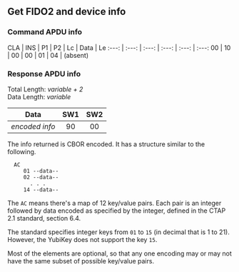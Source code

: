 <!-- Copyright 2022 Yubico AB

Licensed under the Apache License, Version 2.0 (the "License");
you may not use this file except in compliance with the License.
You may obtain a copy of the License at

    http://www.apache.org/licenses/LICENSE-2.0

Unless required by applicable law or agreed to in writing, software
distributed under the License is distributed on an "AS IS" BASIS,
WITHOUT WARRANTIES OR CONDITIONS OF ANY KIND, either express or implied.
See the License for the specific language governing permissions and
limitations under the License. -->

## Get FIDO2 and device info

### Command APDU info

CLA | INS | P1 | P2 | Lc | Data | Le
:---: | :---: | :---: | :---: | :---: | :---:
00 | 10 | 00 | 00 | 01 | 04 | (absent)

### Response APDU info

Total Length: *variable + 2*\
Data Length: *variable*

Data | SW1 | SW2
:---: | :---: | :---:
*encoded info* | 90 | 00

The info returned is CBOR encoded. It has a structure similar to the
following.

```
  AC
     01 --data--
     02 --data--
       . . .
     14 --data--
```

The `AC` means there's a map of 12 key/value pairs. Each pair is an
integer followed by data encoded as specified by the integer, defined in
the CTAP 2.1 standard, section 6.4.

The standard specifies integer keys from `01` to `15` (in decimal that
is 1 to 21). However, the YubiKey does not support the key `15`.

Most of the elements are optional, so that any one encoding may or may
not have the same subset of possible key/value pairs.
